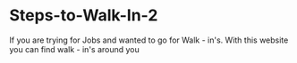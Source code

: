# Steps-to-Walk-In-2
If you are trying for Jobs and wanted to go for Walk - in's. With this website you can find walk - in's around you
